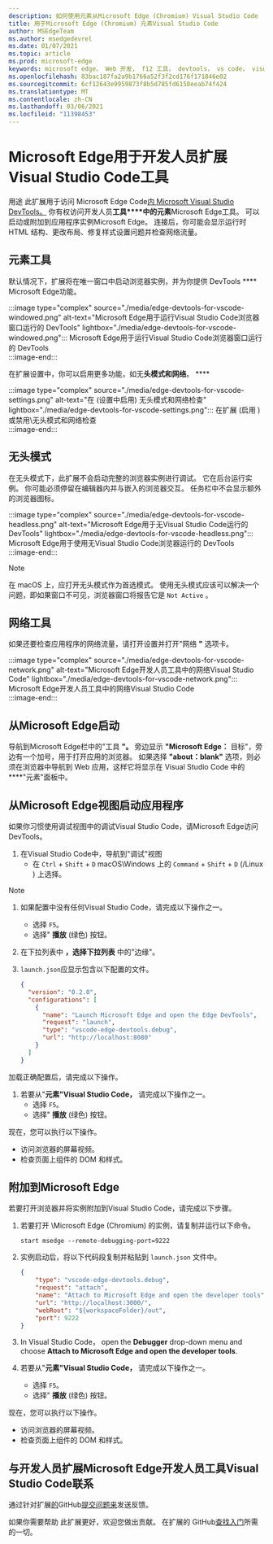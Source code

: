 ```yaml
---
description: 如何使用元素从Microsoft Edge (Chromium) Visual Studio Code
title: 用于Microsoft Edge (Chromium) 元素Visual Studio Code
author: MSEdgeTeam
ms.author: msedgedevrel
ms.date: 01/07/2021
ms.topic: article
ms.prod: microsoft-edge
keywords: microsoft edge， Web 开发， f12 工具， devtools， vs code， visual studio code， 元素
ms.openlocfilehash: 83bac187fa2a9b1766a52f3f2cd176f171846e02
ms.sourcegitcommit: 6cf12643e9959873f8b5d785fd6158eeab74f424
ms.translationtype: MT
ms.contentlocale: zh-CN
ms.lasthandoff: 03/06/2021
ms.locfileid: "11398453"
---
```

# <a name="microsoft-edge-devtools-for-visual-studio-code-extension"></a>Microsoft Edge用于开发人员扩展Visual Studio Code工具  

用途 <!--the [Microsoft Edge DevTools for Visual Studio Code][VisualstudioMarketplaceElementsMicrosoftEdgeChromium] -->此扩展用于访问 Microsoft Edge Code[内 Microsoft Visual Studio DevTools。][VisualstudioCode]  你有权访问开发人员**工具****中的元素**Microsoft Edge工具。  可以启动或附加到应用程序实例Microsoft Edge。  连接后，你可能会显示运行时 HTML 结构、更改布局、修复样式设置问题并检查网络流量。  

## <a name="elements-tool"></a>元素工具  

默认情况下，扩展将在唯一窗口中启动浏览器实例，并为你提供 DevTools **** Microsoft Edge功能。  

:::image type="complex" source="./media/edge-devtools-for-vscode-windowed.png" alt-text="Microsoft Edge用于运行Visual Studio Code浏览器窗口运行的 DevTools" lightbox="./media/edge-devtools-for-vscode-windowed.png":::
   Microsoft Edge用于运行Visual Studio Code浏览器窗口运行的 DevTools  
:::image-end:::  

在扩展设置中，你可以启用更多功能，如无**头模式和网络**。 ****  

:::image type="complex" source="./media/edge-devtools-for-vscode-settings.png" alt-text="在 (设置中启用) 无头模式和网络检查" lightbox="./media/edge-devtools-for-vscode-settings.png":::
   在扩展 (启用 \) 或禁用\无头模式和网络检查  
:::image-end:::  

## <a name="headless-mode"></a>无头模式  

在无头模式下，此扩展不会启动完整的浏览器实例进行调试。  它在后台运行实例。  你可能必须停留在编辑器内并与嵌入的浏览器交互。  任务栏中不会显示额外的浏览器图标。  

:::image type="complex" source="./media/edge-devtools-for-vscode-headless.png" alt-text="Microsoft Edge用于无Visual Studio Code运行的 DevTools" lightbox="./media/edge-devtools-for-vscode-headless.png":::
   Microsoft Edge用于使用无Visual Studio Code浏览器运行的 DevTools  
:::image-end:::  

> [!NOTE]
> 在 macOS 上，应打开无头模式作为首选模式。  使用无头模式应该可以解决一个问题，即如果窗口不可见，浏览器窗口将报告它是 `Not Active` 。  

## <a name="network-tool"></a>网络工具  

如果还要检查应用程序的网络流量，请打开设置并打开"网络 **"** 选项卡。  

:::image type="complex" source="./media/edge-devtools-for-vscode-network.png" alt-text="Microsoft Edge开发人员工具中的网络Visual Studio Code" lightbox="./media/edge-devtools-for-vscode-network.png":::
    Microsoft Edge开发人员工具中的网络Visual Studio Code  
:::image-end:::  

## <a name="launching-microsoft-edge-from-the-extension"></a>从Microsoft Edge启动  

导航到Microsoft Edge栏中的"工具 **"。**  旁边显示 **"Microsoft Edge：** 目标"，旁边有一个加号，用于打开应用的浏览器。  如果选择 **"about：blank"** 选项，则必须在浏览器中导航到 Web 应用，这样它将显示在 Visual Studio Code 中的****"元素"面板中。  

## <a name="launching-microsoft-edge-from-the-debug-view"></a>从Microsoft Edge视图启动应用程序  

如果你习惯使用调试视图中的调试Visual Studio Code，请Microsoft Edge访问 DevTools。  

1.  在Visual Studio Code中，导航到"调试"视图 
    *   在 `Ctrl` + `Shift` + `D` macOS\Windows 上的 `Command` + `Shift` + `D` (/Linux \) 上选择。  

<!--TODO:  Is this section intended to be optional  -->  
> [!NOTE]
> 1.  如果配置中没有任何Visual Studio Code，请完成以下操作之一。  
>     *   选择 `F5`。  
>     *   选择" **播放** \(绿色\) 按钮。  
> 1.  在下拉列表中 **，选择下拉列表** 中的"边缘"。  
> 1.  `launch.json`应显示包含以下配置的文件。  
>     
>     ```json
>     {
>       "version": "0.2.0",
>       "configurations": [
>         {
>           "name": "Launch Microsoft Edge and open the Edge DevTools",
>           "request": "launch",
>           "type": "vscode-edge-devtools.debug",
>           "url": "http://localhost:8080"
>         }
>       ]
>     }
>     ```  
>     
> 加载正确配置后，请完成以下操作。  

1.  若要从"**元素"Visual Studio Code，** 请完成以下操作之一。 
    *   选择 `F5`。  
    *   选择" **播放** \(绿色\) 按钮。  
         
现在，您可以执行以下操作。  

*   访问浏览器的屏幕视频。  
*   检查页面上组件的 DOM 和样式。  

## <a name="attaching-to-microsoft-edge"></a>附加到Microsoft Edge  

若要打开浏览器并将实例附加到Visual Studio Code，请完成以下步骤。 

1.  若要打开 \Microsoft Edge \(Chromium\) 的实例，请复制并运行以下命令。  
    
    ```shell
    start msedge --remote-debugging-port=9222
    ```  
    
1.  实例启动后，将以下代码段复制并粘贴到 `launch.json` 文件中。  
    
    ```json
    {
        "type": "vscode-edge-devtools.debug",
        "request": "attach",
        "name": "Attach to Microsoft Edge and open the developer tools",
        "url": "http://localhost:3000/",
        "webRoot": "${workspaceFolder}/out",
        "port": 9222
    }
    ```  
    
1.  In Visual Studio Code， open the **Debugger** drop-down menu and choose **Attach to Microsoft Edge and open the developer tools**.  
1.  若要从"**元素"Visual Studio Code，** 请完成以下操作之一。 
    *   选择 `F5`。  
    *   选择" **播放** \(绿色\) 按钮。  
         
现在，您可以执行以下操作。  

*   访问浏览器的屏幕视频。  
*   检查页面上组件的 DOM 和样式。  
    
## <a name="getting-in-touch-with-the-microsoft-edge-devtools-for-visual-studio-code-extension-team"></a>与开发人员扩展Microsoft Edge开发人员工具Visual Studio Code联系  

通过针对扩展[的][GithubMicrosoftVscodeEdgeDevtoolsNewIssue]GitHub[提交问题来][GithubMicrosoftVscodeEdgeDevtools]发送反馈。  

如果你需要帮助 <!--the Microsoft Edge DevTools for Visual Studio Code -->此扩展更好，欢迎您做出贡献。  在扩展的 GitHub[查找入门][GithubMicrosoftVscodeEdgeDevtools]所需的一切。  

<!--links -->  

[VisualstudioCode]: https://code.visualstudio.com "Visual Studio Code"  
[VisualStudioCodeDocs]: https://code.visualstudio.com/Docs "文档|Visual Studio Code"   

[GithubMicrosoftVscodeEdgeDevtools]: https://github.com/Microsoft/vscode-edge-devtools "microsoft/vscode-edge-devtools | GitHub"  
[GithubMicrosoftVscodeEdgeDevtoolsNewIssue]: https://github.com/Microsoft/vscode-edge-devtools/issues/new "新问题 - microsoft/vscode-edge-devtools |GitHub"

[VisualstudioMarketplaceElementsMicrosoftEdgeChromium]: https://marketplace.visualstudio.com/items?itemName=ms-edgedevtools.vscode-edge-devtools "Microsoft Edge工具Visual Studio Code"  
